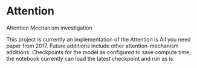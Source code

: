 # Attention
Attention Mechanism investigation

This project is currently an implementation of the Attention is All you need paper from 2017. Future additions include other attention-mechanism additions. Checkpoints for the model as configured to save compute time; the notebook currently can load the latest checkpoint and run as is.

